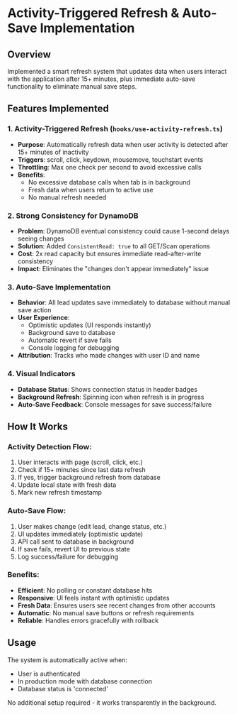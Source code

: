 # Activity-Triggered Refresh & Auto-Save Implementation

## Overview
Implemented a smart refresh system that updates data when users interact with the application after 15+ minutes, plus immediate auto-save functionality to eliminate manual save steps.

## Features Implemented

### 1. Activity-Triggered Refresh (`hooks/use-activity-refresh.ts`)
- **Purpose**: Automatically refresh data when user activity is detected after 15+ minutes of inactivity
- **Triggers**: scroll, click, keydown, mousemove, touchstart events
- **Throttling**: Max one check per second to avoid excessive calls
- **Benefits**: 
  - No excessive database calls when tab is in background
  - Fresh data when users return to active use
  - No manual refresh needed

### 2. Strong Consistency for DynamoDB
- **Problem**: DynamoDB eventual consistency could cause 1-second delays seeing changes
- **Solution**: Added `ConsistentRead: true` to all GET/Scan operations
- **Cost**: 2x read capacity but ensures immediate read-after-write consistency
- **Impact**: Eliminates the "changes don't appear immediately" issue

### 3. Auto-Save Implementation
- **Behavior**: All lead updates save immediately to database without manual save action
- **User Experience**: 
  - Optimistic updates (UI responds instantly)
  - Background save to database
  - Automatic revert if save fails
  - Console logging for debugging
- **Attribution**: Tracks who made changes with user ID and name

### 4. Visual Indicators
- **Database Status**: Shows connection status in header badges
- **Background Refresh**: Spinning icon when refresh is in progress
- **Auto-Save Feedback**: Console messages for save success/failure

## How It Works

### Activity Detection Flow:
1. User interacts with page (scroll, click, etc.)
2. Check if 15+ minutes since last data refresh
3. If yes, trigger background refresh from database
4. Update local state with fresh data
5. Mark new refresh timestamp

### Auto-Save Flow:
1. User makes change (edit lead, change status, etc.)
2. UI updates immediately (optimistic update)
3. API call sent to database in background
4. If save fails, revert UI to previous state
5. Log success/failure for debugging

### Benefits:
- **Efficient**: No polling or constant database hits
- **Responsive**: UI feels instant with optimistic updates
- **Fresh Data**: Ensures users see recent changes from other accounts
- **Automatic**: No manual save buttons or refresh requirements
- **Reliable**: Handles errors gracefully with rollback

## Usage
The system is automatically active when:
- User is authenticated
- In production mode with database connection
- Database status is 'connected'

No additional setup required - it works transparently in the background. 